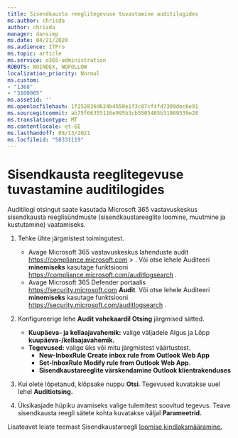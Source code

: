 ```yaml
---
title: Sisendkausta reeglitegevuse tuvastamine auditilogides
ms.author: chrisda
author: chrisda
manager: dansimp
ms.date: 04/21/2020
ms.audience: ITPro
ms.topic: article
ms.service: o365-administration
ROBOTS: NOINDEX, NOFOLLOW
localization_priority: Normal
ms.custom:
- "1368"
- "3100005"
ms.assetid: ''
ms.openlocfilehash: 1f252836d624b4550e1f3c87cf4fd7309dec6e91
ms.sourcegitcommit: ab75f66355116e995b3cb5505465b31989339e28
ms.translationtype: MT
ms.contentlocale: et-EE
ms.lasthandoff: 08/13/2021
ms.locfileid: "58331119"
---
```

# <a name="identify-inbox-rule-activity-in-audit-logs"></a>Sisendkausta reeglitegevuse tuvastamine auditilogides

Auditilogi otsingut saate kasutada Microsoft 365 vastavuskeskus sisendkausta reeglisündmuste (sisendkaustareeglite loomine, muutmine ja kustutamine) vaatamiseks.

1. Tehke ühte järgmistest toimingutest.
   - Avage Microsoft 365 vastavuskeskus lahenduste audit <https://compliance.microsoft.com>  \> . Või otse lehele Auditeeri **minemiseks** kasutage funktsiooni <https://compliance.microsoft.com/auditlogsearch> .
   - Avage Microsoft 365 Defender portaalis <https://security.microsoft.com> **Audit**. Või otse lehele Auditeeri **minemiseks** kasutage funktsiooni <https://security.microsoft.com/auditlogsearch> .

2. Konfigureerige  lehe **Audit vahekaardil Otsing** järgmised sätted.
   - **Kuupäeva- ja kellaajavahemik:** valige väljadele Algus ja Lõpp **kuupäeva-/kellaajavahemik.** 
   - **Tegevused:** valige üks või mitu järgmistest väärtustest.
     - **New-InboxRule Create inbox rule from Outlook Web App**
     - **Set-InboxRule Modify rule from Outlook Web App**.
     - **Sisendkaustareeglite värskendamine Outlook klientrakenduses**

3. Kui olete lõpetanud, klõpsake nuppu **Otsi**. Tegevused kuvatakse uuel lehel **Auditiotsing.**

4. Üksikasjade hüpiku avamiseks valige tulemitest soovitud tegevus. Teave sisendkausta reegli sätete kohta kuvatakse väljal **Parameetrid.**

Lisateavet leiate teemast Sisendkaustareegli [loomise kindlaksmääramine.](https://docs.microsoft.com/microsoft-365/compliance/auditing-troubleshooting-scenarios#determine-if-a-user-created-an-inbox-rule)
